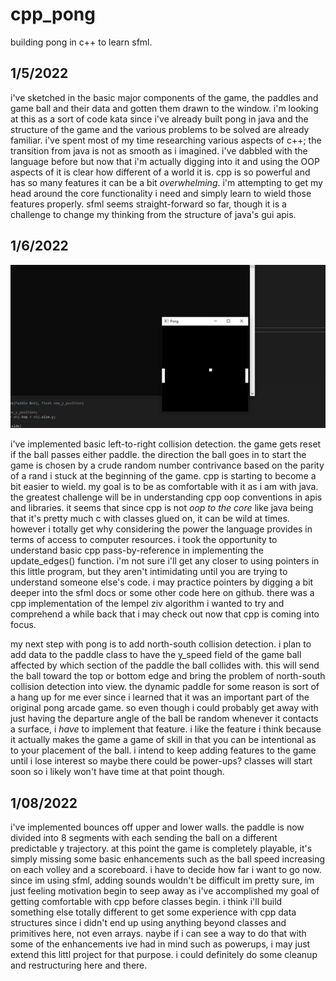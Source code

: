 # cpp_pong

building pong in c++ to learn sfml.

## 1/5/2022

i've sketched in the basic major components of the game, the paddles and game ball and their data and gotten them drawn to the window. i'm looking at this
as a sort of code kata since i've already built pong in java and the structure of the game and the various problems to be solved are already familiar.
i've spent most of my time researching various aspects of c++; the transition from java is not as smooth as i imagined. i've dabbled with the language before
but now that i'm actually digging into it and  using the OOP aspects of it is clear how different of a world it is. cpp is so powerful and has so many features it
can be a bit *overwhelming*. i'm attempting to get my head around the core functionality i need and simply learn to wield those features properly. sfml seems
straight-forward so far, though it is a challenge to change my thinking from the structure of java's gui apis.

## 1/6/2022

![demo of pong game progress](/demos/cpp_pong1.gif)

i've implemented basic left-to-right collision detection. the game gets reset if the ball passes either paddle. the direction the ball goes in to start the game
is chosen by a crude random number contrivance based on the parity of a rand i stuck at the beginning of the game. cpp is starting to become a bit easier to
wield. my goal is to be as comfortable with it as i am with java. the greatest challenge will be in understanding cpp oop conventions in apis and libraries.
it seems that since cpp is not *oop to the core* like java being that it's pretty much c with classes glued on, it can be wild at times. however i totally get
why considering the power the language provides in terms of access to computer resources. i took the opportunity to understand basic cpp pass-by-reference in
implementing the update_edges() function. i'm not sure i'll get any closer to using pointers in this little program, but they aren't intimidating until you are
trying to understand someone else's code. i may practice pointers by digging a bit deeper into the sfml docs or some other code here on github. there was a cpp
implementation of the lempel ziv algorithm i wanted to try and comprehend a while back that i may check out now that cpp is coming into focus.

my next step with pong is to add north-south collision detection. i plan to add data to the paddle class to have the y_speed field of the game ball affected by
which section of the paddle the ball collides with. this will send the ball toward the top or bottom edge and bring the problem of north-south collision detection
into view. the dynamic paddle for some reason is sort of a hang up for me ever since i learned that it was an important part of the original pong arcade game. so
even though i could probably get away with just having the departure angle of the ball be random whenever it contacts a surface, i *have* to implement that feature.
i like the feature i think because it actually makes the game a game of skill in that you can be intentional as to your placement of the ball. i intend to keep adding
features to the game until i lose interest so maybe there could be power-ups? classes will start soon so i likely won't have time at that point though.


## 1/08/2022
i've implemented bounces off upper and lower walls. the paddle is now divided into 8 segments with each sending the ball on a different
predictable y trajectory. at this point the game is completely playable, it's simply missing some basic enhancements such as the
ball speed increasing on each volley and a scoreboard. i have to decide how far i want to go now. since im using sfml, adding sounds
wouldn't be difficult im pretty sure, im just feeling motivation begin to seep away as i've accomplished my goal of getting comfortable
with cpp before classes begin. i think i'll build something else totally different to get some experience with cpp data structures
since i didn't end up using anything beyond classes and primitives here, not even arrays. naybe if i can see a way to do that with some
of the enhancements ive had in mind such as powerups, i may just extend this littl project for that purpose. i could definitely do some
cleanup and restructuring here and there.
